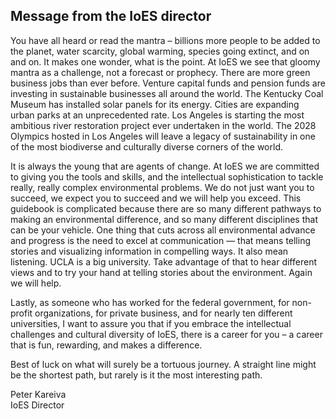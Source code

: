 ## Message from the IoES director

You have all heard or read the mantra – billions more people to be added to the planet, water scarcity, global warming, species going extinct, and on and on. It makes one wonder, what is the point. At IoES we see that gloomy mantra as a challenge, not a forecast or prophecy. There are more green business jobs than ever before. Venture capital funds and pension funds are investing in sustainable businesses all around the world. The Kentucky Coal Museum has installed solar panels for its energy. Cities are expanding urban parks at an unprecedented rate. Los Angeles is starting the most ambitious river restoration project ever undertaken in the world. The 2028 Olympics hosted in Los Angeles will leave a legacy of sustainability in one of the most biodiverse and culturally diverse corners of the world.

It is always the young that are agents of change. At IoES we are committed to giving you the tools and skills, and the intellectual sophistication to tackle really, really complex environmental problems. We do not just want you to succeed, we expect you to succeed and we will help you exceed. This guidebook is complicated because there are so many different pathways to making an environmental difference, and so many different disciplines that can be your vehicle. One thing that cuts across all environmental advance and progress is the need to excel at communication — that means telling stories and visualizing information in compelling ways. It also mean listening. UCLA is a big university. Take advantage of that to hear different views and to try your hand at telling stories about the environment. Again we will help.

Lastly, as someone who has worked for the federal government, for non-profit organizations, for private business, and for nearly ten different universities, I want to assure you that if you embrace the intellectual challenges and cultural diversity of IoES, there is a career for you – a career that is fun, rewarding, and makes a difference.

Best of luck on what will surely be a tortuous journey. A straight line might be the shortest path, but rarely is it the most interesting path.

Peter Kareiva  
IoES Director


